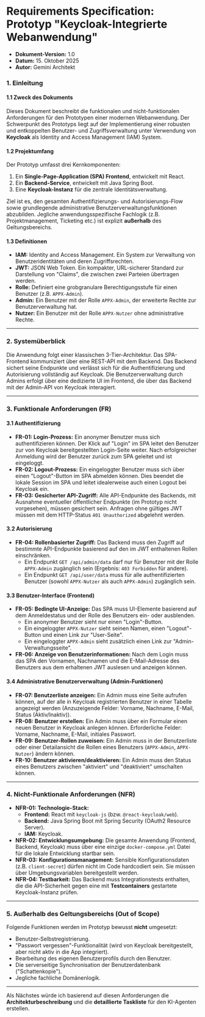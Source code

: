 # Requirements Specification: Prototyp "Keycloak-Integrierte Webanwendung"

* **Dokument-Version:** 1.0
* **Datum:** 15. Oktober 2025
* **Autor:** Gemini Architekt

### 1. Einleitung

#### 1.1 Zweck des Dokuments
Dieses Dokument beschreibt die funktionalen und nicht-funktionalen Anforderungen für den Prototypen einer modernen Webanwendung. Der Schwerpunkt des Prototyps liegt auf der Implementierung einer robusten und entkoppelten Benutzer- und Zugriffsverwaltung unter Verwendung von **Keycloak** als Identity and Access Management (IAM) System.

#### 1.2 Projektumfang
Der Prototyp umfasst drei Kernkomponenten:
1.  Ein **Single-Page-Application (SPA) Frontend**, entwickelt mit React.
2.  Ein **Backend-Service**, entwickelt mit Java Spring Boot.
3.  Eine **Keycloak-Instanz** für die zentrale Identitätsverwaltung.

Ziel ist es, den gesamten Authentifizierungs- und Autorisierungs-Flow sowie grundlegende administrative Benutzerverwaltungsfunktionen abzubilden. Jegliche anwendungsspezifische Fachlogik (z.B. Projektmanagement, Ticketing etc.) ist explizit **außerhalb** des Geltungsbereichs.

#### 1.3 Definitionen
* **IAM:** Identity and Access Management. Ein System zur Verwaltung von Benutzeridentitäten und deren Zugriffsrechten.
* **JWT:** JSON Web Token. Ein kompakter, URL-sicherer Standard zur Darstellung von "Claims", die zwischen zwei Parteien übertragen werden.
* **Rolle:** Definiert eine grobgranulare Berechtigungsstufe für einen Benutzer (z.B. `APPX-Admin`).
* **Admin:** Ein Benutzer mit der Rolle `APPX-Admin`, der erweiterte Rechte zur Benutzerverwaltung hat.
* **Nutzer:** Ein Benutzer mit der Rolle `APPX-Nutzer` ohne administrative Rechte.

---

### 2. Systemüberblick

Die Anwendung folgt einer klassischen 3-Tier-Architektur. Das SPA-Frontend kommuniziert über eine REST-API mit dem Backend. Das Backend sichert seine Endpunkte und verlässt sich für die Authentifizierung und Autorisierung vollständig auf Keycloak. Die Benutzerverwaltung durch Admins erfolgt über eine dedizierte UI im Frontend, die über das Backend mit der Admin-API von Keycloak interagiert.



---

### 3. Funktionale Anforderungen (FR)

#### 3.1 Authentifizierung
* **FR-01: Login-Prozess:** Ein anonymer Benutzer muss sich authentifizieren können. Der Klick auf "Login" im SPA leitet den Benutzer zur von Keycloak bereitgestellten Login-Seite weiter. Nach erfolgreicher Anmeldung wird der Benutzer zurück zum SPA geleitet und ist eingeloggt.
* **FR-02: Logout-Prozess:** Ein eingeloggter Benutzer muss sich über einen "Logout"-Button im SPA abmelden können. Dies beendet die lokale Session im SPA und leitet idealerweise auch einen Logout bei Keycloak ein.
* **FR-03: Gesicherter API-Zugriff:** Alle API-Endpunkte des Backends, mit Ausnahme eventueller öffentlicher Endpunkte (im Prototyp nicht vorgesehen), müssen gesichert sein. Anfragen ohne gültiges JWT müssen mit dem HTTP-Status `401 Unauthorized` abgelehnt werden.

#### 3.2 Autorisierung
* **FR-04: Rollenbasierter Zugriff:** Das Backend muss den Zugriff auf bestimmte API-Endpunkte basierend auf den im JWT enthaltenen Rollen einschränken.
    * Ein Endpunkt `GET /api/admin/data` darf nur für Benutzer mit der Rolle `APPX-Admin` zugänglich sein (Ergebnis: `403 Forbidden` für andere).
    * Ein Endpunkt `GET /api/user/data` muss für alle authentifizierten Benutzer (sowohl `APPX-Nutzer` als auch `APPX-Admin`) zugänglich sein.

#### 3.3 Benutzer-Interface (Frontend)
* **FR-05: Bedingte UI-Anzeige:** Das SPA muss UI-Elemente basierend auf dem Anmeldestatus und der Rolle des Benutzers ein- oder ausblenden.
    * Ein anonymer Benutzer sieht nur einen "Login"-Button.
    * Ein eingeloggter `APPX-Nutzer` sieht seinen Namen, einen "Logout"-Button und einen Link zur "User-Seite".
    * Ein eingeloggter `APPX-Admin` sieht zusätzlich einen Link zur "Admin-Verwaltungsseite".
* **FR-06: Anzeige von Benutzerinformationen:** Nach dem Login muss das SPA den Vornamen, Nachnamen und die E-Mail-Adresse des Benutzers aus dem erhaltenen JWT auslesen und anzeigen können.

#### 3.4 Administrative Benutzerverwaltung (Admin-Funktionen)
* **FR-07: Benutzerliste anzeigen:** Ein Admin muss eine Seite aufrufen können, auf der alle in Keycloak registrierten Benutzer in einer Tabelle angezeigt werden (Anzuzeigende Felder: Vorname, Nachname, E-Mail, Status (Aktiv/Inaktiv)).
* **FR-08: Benutzer erstellen:** Ein Admin muss über ein Formular einen neuen Benutzer in Keycloak anlegen können. Erforderliche Felder: Vorname, Nachname, E-Mail, initiales Passwort.
* **FR-09: Benutzer-Rollen zuweisen:** Ein Admin muss in der Benutzerliste oder einer Detailansicht die Rollen eines Benutzers (`APPX-Admin`, `APPX-Nutzer`) ändern können.
* **FR-10: Benutzer aktivieren/deaktivieren:** Ein Admin muss den Status eines Benutzers zwischen "aktiviert" und "deaktiviert" umschalten können.

---

### 4. Nicht-Funktionale Anforderungen (NFR)

* **NFR-01: Technologie-Stack:**
    * **Frontend:** React mit `keycloak-js` (bzw. `@react-keycloak/web`).
    * **Backend:** Java Spring Boot mit Spring Security (OAuth2 Resource Server).
    * **IAM:** Keycloak.
* **NFR-02: Entwicklungsumgebung:** Die gesamte Anwendung (Frontend, Backend, Keycloak) muss über eine einzige `docker-compose.yml` Datei für die lokale Entwicklung startbar sein.
* **NFR-03: Konfigurationsmanagement:** Sensible Konfigurationsdaten (z.B. `client-secret`) dürfen nicht im Code hardcodiert sein. Sie müssen über Umgebungsvariablen bereitgestellt werden.
* **NFR-04: Testbarkeit:** Das Backend muss Integrationstests enthalten, die die API-Sicherheit gegen eine mit **Testcontainers** gestartete Keycloak-Instanz prüfen.

---

### 5. Außerhalb des Geltungsbereichs (Out of Scope)

Folgende Funktionen werden im Prototyp bewusst **nicht** umgesetzt:
* Benutzer-Selbstregistrierung.
* "Passwort vergessen"-Funktionalität (wird von Keycloak bereitgestellt, aber nicht aktiv in die App integriert).
* Bearbeitung des eigenen Benutzerprofils durch den Benutzer.
* Die serverseitige Synchronisation der Benutzerdatenbank ("Schattenkopie").
* Jegliche fachliche Domänenlogik.

---

Als Nächstes würde ich basierend auf diesen Anforderungen die **Architekturbeschreibung** und die **detaillierte Taskliste** für den KI-Agenten erstellen.
